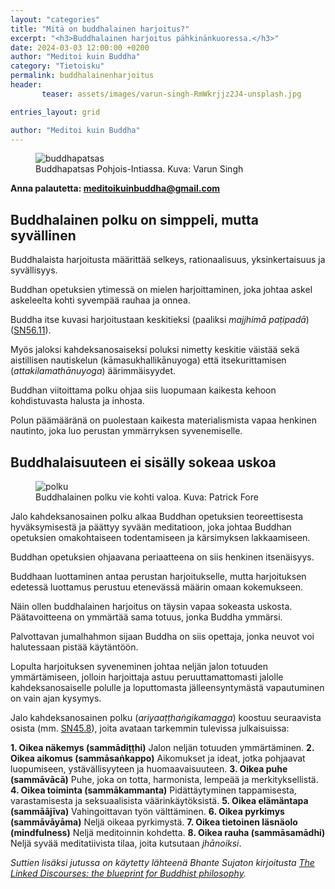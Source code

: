 ```yaml
---
layout: "categories"
title: "Mitä on buddhalainen harjoitus?"
excerpt: "<h3>Buddhalainen harjoitus pähkinänkuoressa.</h3>"
date: 2024-03-03 12:00:00 +0200
author: "Meditoi kuin Buddha"
category: "Tietoisku"
permalink: buddhalainenharjoitus
header: 
       teaser: assets/images/varun-singh-RmWkrjjz2J4-unsplash.jpg

entries_layout: grid

author: "Meditoi kuin Buddha"
---
```

<figure>
<img src="assets/images/varun-singh-RmWkrjjz2J4-unsplash" alt="buddhapatsas">
<figcaption> Buddhapatsas Pohjois-Intiassa. Kuva: Varun Singh</figcaption>
</figure>

<b> Anna palautetta: meditoikuinbuddha@gmail.com</b>

<h2>Buddhalainen polku on simppeli, mutta syvällinen</h2>

Buddhalaista harjoitusta määrittää selkeys, rationaalisuus, yksinkertaisuus ja syvällisyys. 

Buddhan opetuksien ytimessä on mielen harjoittaminen, joka johtaa askel askeleelta kohti syvempää rauhaa ja onnea. 

Buddha itse kuvasi harjoitustaan keskitieksi (paaliksi <i>majjhimā paṭipadā</i>) (<a href="https://suttacentral.net/sn56.11/en/sujato">SN56.11</a>).

Myös jaloksi kahdeksanosaiseksi poluksi nimetty keskitie väistää sekä aistillisen nautiskelun (</i>kāmasukhallikānuyoga</i>) että itsekurittamisen (<i>attakilamathānuyoga</i>) äärimmäisyydet. 

Buddhan viitoittama polku ohjaa siis luopumaan kaikesta kehoon kohdistuvasta halusta ja inhosta. 

Polun päämääränä on puolestaan kaikesta materialismista vapaa henkinen nautinto, joka luo perustan ymmärryksen syvenemiselle. 

<h2>Buddhalaisuuteen ei sisälly sokeaa uskoa</h2>

<figure>
<img src="assets/images/polku" alt="polku">
<figcaption> Buddhalainen polku vie kohti valoa. Kuva: Patrick Fore</figcaption>
</figure>

Jalo kahdeksanosainen polku alkaa Buddhan opetuksien teoreettisesta hyväksymisestä ja päättyy syvään meditatioon, joka johtaa Buddhan opetuksien omakohtaiseen todentamiseen ja kärsimyksen lakkaamiseen.

Buddhan opetuksien ohjaavana periaatteena on siis henkinen itsenäisyys. 

Buddhaan luottaminen antaa perustan harjoitukselle, mutta harjoituksen edetessä luottamus perustuu etenevässä määrin omaan kokemukseen. 

Näin ollen buddhalainen harjoitus on täysin vapaa sokeasta uskosta. Päätavoitteena on ymmärtää sama totuus, jonka Buddha ymmärsi.

Palvottavan jumalhahmon sijaan Buddha on siis opettaja, jonka neuvot voi halutessaan pistää käytäntöön. 

Lopulta harjoituksen syveneminen johtaa neljän jalon totuuden ymmärtämiseen, jolloin harjoittaja astuu peruuttamattomasti jalolle kahdeksanosaiselle polulle ja loputtomasta jälleensyntymästä vapautuminen on vain ajan kysymys.

Jalo kahdeksanosainen polku (<i>ariyaaṭṭhaṅgikamagga</i>) koostuu seuraavista osista (mm. <a href="https://suttacentral.net/sn45.8/en/sujato">SN45.8</a>), joita avataan tarkemmin tulevissa julkaisuissa:


<b>1. Oikea näkemys (sammādiṭṭhi)</b>
Jalon neljän totuuden ymmärtäminen.
<b>2. Oikea aikomus (sammāsaṅkappo)</b>
Aikomukset ja ideat, jotka pohjaavat luopumiseen, ystävällisyyteen ja huomaavaisuuteen.
<b>3. Oikea puhe (sammāvācā)</b>
Puhe, joka on totta, harmonista, lempeää ja merkityksellistä.
<b>4. Oikea toiminta (sammākammanta)</b>
Pidättäytyminen tappamisesta, varastamisesta ja seksuaalisista väärinkäytöksistä.
<b>5. Oikea elämäntapa (sammāājīva)</b>
Vahingoittavan työn välttäminen.
<b>6. Oikea pyrkimys (sammāvāyāma)</b>
Neljä oikeaa pyrkimystä.
<b>7. Oikea tietoinen läsnäolo (mindfulness)</b>
Neljä meditoinnin kohdetta.
<b>8. Oikea rauha (sammāsamādhi)</b>
Neljä syvää meditatiivista tilaa, joita kutsutaan <i>jhānoiksi</i>.

<i>Suttien lisäksi jutussa on käytetty lähteenä Bhante Sujaton kirjoitusta <a href="https://suttacentral.net/sn-guide-sujato?lang=en">The Linked Discourses: the blueprint for Buddhist philosophy</a>.</i>

